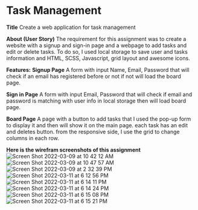 # Task Management
**Title**
Create a web application for task management

**About (User Story)**
The requirement for this assignment was to create a website with a signup and sign-in page and a webpage to add tasks and edit or delete tasks. To do so, I used local storage to save user and tasks information and HTML, SCSS, Javascript, grid layout and awesome icons.

**Features:**
**Signup Page**
A form with input Name, Email, Password that will check if an email has registered before or not if not will load the board page.

**Sign in Page**
A form with input Email, Password that will check if email and password is matching with user info in local storage then will load board page.

**Board Page**
A page with a button to add tasks that I used the pop-up form to display it and then will show it on the main page. each task has an edit and deletes button. 
from the responsive side, I use the grid to change columns in each row. 


**Here is the wirefram screenshots of this assignment**
![Screen Shot 2022-03-09 at 10 42 12 AM](https://user-images.githubusercontent.com/89866910/158000609-a1e7fdd9-28d0-449e-ba64-3d640dd3d835.png)
![Screen Shot 2022-03-09 at 10 47 57 AM](https://user-images.githubusercontent.com/89866910/158000613-caa499bd-e046-4460-b78b-927c9c83c6ab.png)
![Screen Shot 2022-03-09 at 2 32 39 PM](https://user-images.githubusercontent.com/89866910/158000616-f30e0019-a651-46c4-94be-5e63a5642076.png)
![Screen Shot 2022-03-11 at 6 12 56 PM](https://user-images.githubusercontent.com/89866910/158000556-d55adbd6-37d7-4910-9e00-751f4a9c044f.png)
![Screen Shot 2022-03-11 at 6 14 11 PM](https://user-images.githubusercontent.com/89866910/158000557-ee2aa32c-3c65-479e-b5a6-8c72768401ff.png)
![Screen Shot 2022-03-11 at 6 14 24 PM](https://user-images.githubusercontent.com/89866910/158000559-c6bf04bc-d572-4afd-b8c1-6ed86ea8cfb9.png)
![Screen Shot 2022-03-11 at 6 15 08 PM](https://user-images.githubusercontent.com/89866910/158000562-2c484dc8-65b8-4a46-99d5-856ba4b13e9e.png)
![Screen Shot 2022-03-11 at 6 15 21 PM](https://user-images.githubusercontent.com/89866910/158000566-1c6da0bb-0ceb-41f4-9258-a409d10263f3.png)
